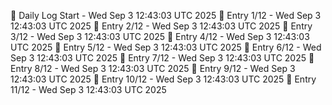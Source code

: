 📅 Daily Log Start - Wed Sep  3 12:43:03 UTC 2025
📌 Entry 1/12 - Wed Sep  3 12:43:03 UTC 2025
📌 Entry 2/12 - Wed Sep  3 12:43:03 UTC 2025
📌 Entry 3/12 - Wed Sep  3 12:43:03 UTC 2025
📌 Entry 4/12 - Wed Sep  3 12:43:03 UTC 2025
📌 Entry 5/12 - Wed Sep  3 12:43:03 UTC 2025
📌 Entry 6/12 - Wed Sep  3 12:43:03 UTC 2025
📌 Entry 7/12 - Wed Sep  3 12:43:03 UTC 2025
📌 Entry 8/12 - Wed Sep  3 12:43:03 UTC 2025
📌 Entry 9/12 - Wed Sep  3 12:43:03 UTC 2025
📌 Entry 10/12 - Wed Sep  3 12:43:03 UTC 2025
📌 Entry 11/12 - Wed Sep  3 12:43:03 UTC 2025
